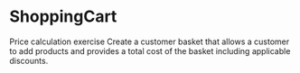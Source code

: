# ShoppingCart
Price calculation exercise 
Create a customer basket that allows a customer to add products and provides a total cost of the 
basket including applicable discounts.